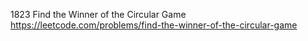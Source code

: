 1823 Find the Winner of the Circular Game https://leetcode.com/problems/find-the-winner-of-the-circular-game